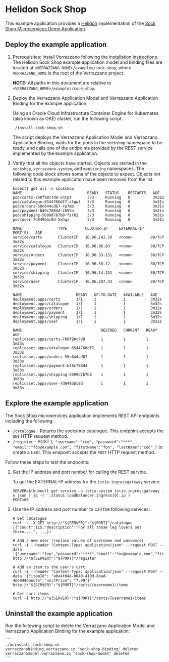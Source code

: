 
# Helidon Sock Shop

This example application provides a [Helidon](https://helidon.io) implementation of the [Sock Shop Microservices Demo Application](https://microservices-demo.github.io/).


## Deploy the example application

1. Prerequisites: Install Verrazzano following the [installation instructions](../../install/README.md).
   The Helidon Sock Shop example application model and binding files are located at `<VERRAZZANO_HOME>/examples/sock-shop`, where `VERRAZZANO_HOME` is the root of the
   Verrazzano project.

   **NOTE:** All paths in this document are relative to `<VERRAZZANO_HOME>/examples/sock-shop`.

1. Deploy the Verrazzano Application Model and Verrazzano Application Binding for the example application.

    Using an Oracle Cloud Infrastructure Container Engine for Kubernetes (also known as OKE) cluster, run the following script:

    ```
    ./install-sock-shop.sh
    ```


   The script deploys the Verrazzano Application Model and Verrazzano Application Binding, waits for the pods in the `sockshop` namespace to be
   ready, and calls one of the endpoints provided by the REST service implemented by the example application.

1. Verify that all the objects have started. Objects are started in the `sockshop`, `verrazzano-system`, and `monitoring`
  namespaces. The following code block shows some of the objects to expect. Objects not related to this example application have been removed from the list.

    ```
    kubectl get all -n sockshop
    NAME                             READY   STATUS    RESTARTS   AGE
    pod/carts-7b8f98c7d9-xntp4       3/3     Running   0          3m31s
    pod/catalogue-6544766df7-slgwl   3/3     Running   0          3m31s
    pod/orders-59c644cd67-rp7mb      3/3     Running   0          3m31s
    pod/payment-b49c788d4-zb55n      3/3     Running   0          3m31s
    pod/shipping-5699d7b7b8-fzrb2    3/3     Running   0          3m31s
    pod/user-7d849bbc8d-5xhqz        3/3     Running   0          3m31s

    NAME                TYPE        CLUSTER-IP     EXTERNAL-IP   PORT(S)   AGE
    service/carts       ClusterIP   10.96.142.78   <none>        80/TCP    3m32s
    service/catalogue   ClusterIP   10.96.96.83    <none>        80/TCP    3m32s
    service/orders      ClusterIP   10.96.33.151   <none>        80/TCP    3m32s
    service/payment     ClusterIP   10.96.58.12    <none>        80/TCP    3m32s
    service/shipping    ClusterIP   10.96.14.251   <none>        80/TCP    3m32s
    service/user        ClusterIP   10.96.207.43   <none>        80/TCP    3m32s

    NAME                        READY   UP-TO-DATE   AVAILABLE   AGE
    deployment.apps/carts       1/1     1            1           3m32s
    deployment.apps/catalogue   1/1     1            1           3m32s
    deployment.apps/orders      1/1     1            1           3m32s
    deployment.apps/payment     1/1     1            1           3m32s
    deployment.apps/shipping    1/1     1            1           3m32s
    deployment.apps/user        1/1     1            1           3m32s

    NAME                                   DESIRED   CURRENT   READY   AGE
    replicaset.apps/carts-7b8f98c7d9       1         1         1       3m33s
    replicaset.apps/catalogue-6544766df7   1         1         1       3m33s
    replicaset.apps/orders-59c644cd67      1         1         1       3m33s
    replicaset.apps/payment-b49c788d4      1         1         1       3m33s
    replicaset.apps/shipping-5699d7b7b8    1         1         1       3m33s
    replicaset.apps/user-7d849bbc8d        1         1         1       3m33s
    ```
## Explore the example application

The Sock Shop microservices application implements REST API endpoints including the following:

- `/catalogue` - Returns the sockshop catalogue.
This endpoint accepts the `GET` HTTP request method.
- `/register` - POST `{
  "username":"xxx",
  "password":"***",
  "email":"foo@example.com",
  "firstName":"foo",
  "lastName":"coo"
}` to create a user. This
endpoint accepts the `POST` HTTP request method.

Follow these steps to test the endpoints:

1. Get the IP address and port number for calling the REST service.

    To get the EXTERNAL-IP address for the `istio-ingressgateway` service:

    ```
    SERVER=$(kubectl get service -n istio-system istio-ingressgateway -o json | jq -r '.status.loadBalancer.ingress[0].ip')
    PORT=80
    ```

1. Use the IP address and port number to call the following services:

    ```
    # Get catalogue
    curl -s -X GET http://"${SERVER}":"${PORT}"/catalogue
    [{"count":115,"description":"For all those leg lovers out there....", ...}]

    # Add a new user (replace values of username and password)
    curl -i --header "Content-Type: application/json" --request POST --data '{"username":"foo","password":"****","email":"foo@example.com","firstName":"foo","lastName":"foo"}' http://"${SERVER}":"${PORT}"/register

    # Add an item to the user's cart
    curl -i --header "Content-Type: application/json" --request POST --data '{"itemId": "a0a4f044-b040-410d-8ead-4de0446aec7e","unitPrice": "7.99"}' http://"${SERVER}":"${PORT}"/carts/{username}/items

    # Get cart items
    curl -i http://"${SERVER}":"${PORT}"/carts/{username}/items

    ```

## Uninstall the example application

Run the following script to delete the Verrazzano Application Model and Verrazzano Application Binding for the example application:

    ```
    ./uninstall-sock-shop.sh
    verrazzanobinding.verrazzano.io "sock-shop-binding" deleted
    verrazzanomodel.verrazzano.io "sock-shop-model" deleted
    ```
